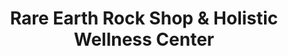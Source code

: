 ---
title: "Rare Earth Rock Shop & Holistic Wellness Center"
url: /dickinson/rare-earth-rock-shop-and-holistic-wellness-center/
shop: shop
---
